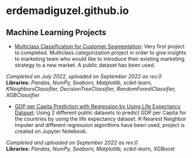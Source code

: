 # erdemadiguzel.github.io

## Machine Learning Projects
* [Multiclass Classification for Customer Segmentation](https://github.com/erdemadiguzel/data_analytics_portfolio/blob/main/MulticlassClassification-CustomerSegmentation.ipynb): Very first project to completed. Multiclass categorization project in order to give insights to marketing team who would like to introduce their existing marketing strategy to a new market. A public dataset has been used. <br>

*Completed on July 2022, uploaded on September 2022 as rev.0* <br>
**Libraries:** *Pandas, NumPy, Seaborn, Matplotlib, scikit-learn, KNeighborsClassifier, DecisionTreeClassifier, RandomForestClassifier, XGBClassifier*

* [GDP per Capita Prediction with Regression by Using Life Expectancy Dataset](https://github.com/erdemadiguzel/data_analytics_portfolio/blob/GDP_per_capita_vs_life_expectancy/Life%20Expectancy%20vs.%20GDP%20per%20Capita.ipynb): Using 2 different public datasets to predict GDP per Capita for the countries by using the life expectancy dataset. K-Nearest Neighbor Imputer and different regression algorithms have been used, project is created on Jupyter Notebook. <br>

*Completed and uploaded on September 2022 as rev.0* <br>
**Libraries:** *Pandas, NumPy, Seaborn, Matplotlib, scikit-learn, XGBoost*

